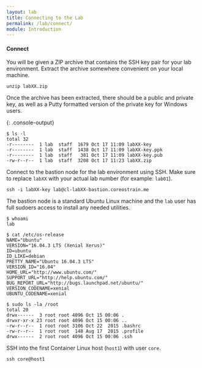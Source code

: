 ```yaml
---
layout: lab
title: Connecting to the Lab
permalink: /lab/connect/
module: Introduction
---
```


#### Connect

You will be given a ZIP archive that contains the SSH key pair for your lab
environment. Extract the archive somewhere convenient on your local machine.

```
unzip labXX.zip
```

Once the archive has been extracted, there should be a public and private key,
as well as a Putty formatted version of the private key for Windows users.

{: .console-output}
```
$ ls -l
total 32
-r--------  1 lab  staff  1679 Oct 17 11:09 labXX-key
-r--------  1 lab  staff  1438 Oct 17 11:09 labXX-key.ppk
-r--------  1 lab  staff   381 Oct 17 11:09 labXX-key.pub
-rw-r--r--  1 lab  staff  3208 Oct 17 11:23 labXX.zip
```

Connect to the bastion node for the lab environment using SSH. Make sure to
replace `labXX` with your actual lab number (for example: `lab01`).

```
ssh -i labXX-key lab@cl-labXX-bastion.coreostrain.me
```

The bastion node is a standard Ubuntu Linux machine and the `lab` user has full
sudoers access to install any needed utilities.

```
$ whoami
lab

$ cat /etc/os-release
NAME="Ubuntu"
VERSION="16.04.3 LTS (Xenial Xerus)"
ID=ubuntu
ID_LIKE=debian
PRETTY_NAME="Ubuntu 16.04.3 LTS"
VERSION_ID="16.04"
HOME_URL="http://www.ubuntu.com/"
SUPPORT_URL="http://help.ubuntu.com/"
BUG_REPORT_URL="http://bugs.launchpad.net/ubuntu/"
VERSION_CODENAME=xenial
UBUNTU_CODENAME=xenial

$ sudo ls -la /root
total 20
drwx------  3 root root 4096 Oct 15 00:06 .
drwxr-xr-x 23 root root 4096 Oct 15 00:06 ..
-rw-r--r--  1 root root 3106 Oct 22  2015 .bashrc
-rw-r--r--  1 root root  148 Aug 17  2015 .profile
drwx------  2 root root 4096 Oct 15 00:06 .ssh
```

SSH into the first Container Linux host (`host1`) with user `core`.

```
ssh core@host1
```
